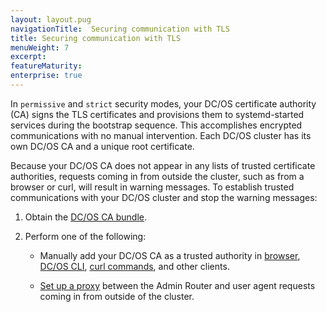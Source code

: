 ```yaml
---
layout: layout.pug
navigationTitle:  Securing communication with TLS
title: Securing communication with TLS
menuWeight: 7
excerpt:
featureMaturity:
enterprise: true
---
```



In `permissive` and `strict` security modes, your DC/OS certificate authority (CA) signs the TLS certificates and provisions them to systemd-started services during the bootstrap sequence. This accomplishes encrypted communications with no manual intervention. Each DC/OS cluster has its own DC/OS CA and a unique root certificate. 

Because your DC/OS CA does not appear in any lists of trusted certificate authorities, requests coming in from outside the cluster, such as from a browser or curl, will result in warning messages. To establish trusted communications with your DC/OS cluster and stop the warning messages:

1. Obtain the [DC/OS CA bundle](/1.10/networking/tls-ssl/get-cert/).

1. Perform one of the following:

     - Manually add your DC/OS CA as a trusted authority in [browser](/1.10/networking/tls-ssl/ca-trust-browser/), [DC/OS CLI](/1.10/networking/tls-ssl/ca-trust-cli/), [curl commands](/1.10/networking/tls-ssl/ca-trust-curl/), and other clients.

     - [Set up a proxy](/1.10/networking/tls-ssl/haproxy-adminrouter/) between the Admin Router and user agent requests coming in from outside of the cluster. 
